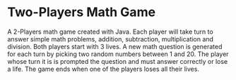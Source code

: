 # Two-Players Math Game
A 2-Players math game created with Java. Each player will take turn to answer simple math problems, addition, subtraction, multiplication and division. 
Both players start with 3 lives. A new math question is generated for each turn by picking two random numbers between 1 and 20. 
The player whose turn it is is prompted the question and must answer correctly or lose a life. The game ends when one of the players loses all their lives.
